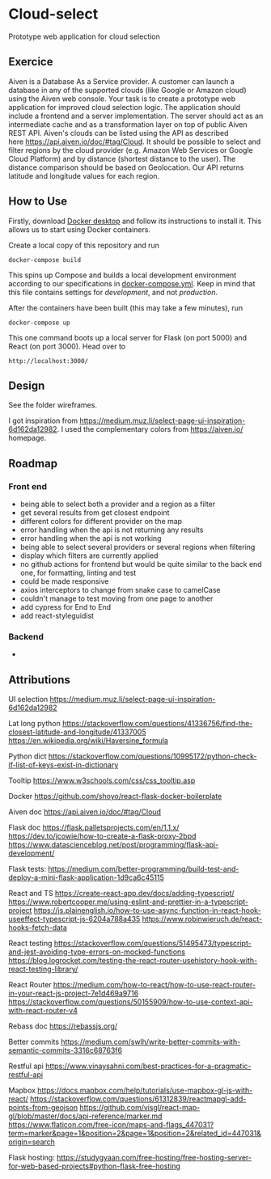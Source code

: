 # Cloud-select

Prototype web application for cloud selection

## Exercice

Aiven is a Database As a Service provider. A customer can launch a database in any of the supported clouds (like Google or Amazon cloud) using the Aiven web console.
Your task is to create a prototype web application for improved cloud selection logic. The application should include a frontend and a server implementation. The server should act as an intermediate cache and as a transformation layer on top of public Aiven REST API.
Aiven's clouds can be listed using the API as described here https://api.aiven.io/doc/#tag/Cloud.
It should be possible to select and filter regions by the cloud provider (e.g. Amazon Web Services or Google Cloud Platform) and by distance (shortest distance to the user). The distance comparison should be based on Geolocation. Our API returns latitude and longitude values for each region.

## How to Use

Firstly, download [Docker desktop](https://www.docker.com/products/docker-desktop) and follow its
instructions to install it. This allows us to start using Docker containers.

Create a local copy of this repository and run

    docker-compose build

This spins up Compose and builds a local development environment according to
our specifications in [docker-compose.yml](docker-compose.yml). Keep in mind that
this file contains settings for _development_, and not _production_.

After the containers have been built (this may take a few minutes), run

    docker-compose up

This one command boots up a local server for Flask (on port 5000)
and React (on port 3000). Head over to

    http://localhost:3000/

## Design

See the folder wireframes.

I got inspiration from https://medium.muz.li/select-page-ui-inspiration-6d162da12982.
I used the complementary colors from https://aiven.io/ homepage.

## Roadmap

### Front end

- being able to select both a provider and a region as a filter
- get several results from get closest endpoint
- different colors for different provider on the map
- error handling when the api is not returning any results
- error handling when the api is not working
- being able to select several providers or several regions when filtering
- display which filters are currently applied
- no github actions for frontend but would be quite similar to the back end one, for formatting, linting and test
- could be made responsive
- axios interceptors to change from snake case to camelCase
- couldn't manage to test moving from one page to another
- add cypress for End to End
- add react-styleguidist

### Backend

-

## Attributions

UI selection
https://medium.muz.li/select-page-ui-inspiration-6d162da12982

Lat long python
https://stackoverflow.com/questions/41336756/find-the-closest-latitude-and-longitude/41337005
https://en.wikipedia.org/wiki/Haversine_formula

Python dict
https://stackoverflow.com/questions/10995172/python-check-if-list-of-keys-exist-in-dictionary

Tooltip
https://www.w3schools.com/css/css_tooltip.asp

Docker
https://github.com/shoyo/react-flask-docker-boilerplate

Aiven doc
https://api.aiven.io/doc/#tag/Cloud

Flask doc
https://flask.palletsprojects.com/en/1.1.x/
https://dev.to/jcowie/how-to-create-a-flask-proxy-2bpd
https://www.datascienceblog.net/post/programming/flask-api-development/

Flask tests:
https://medium.com/better-programming/build-test-and-deploy-a-mini-flask-application-1d9ca6c45115

React and TS
https://create-react-app.dev/docs/adding-typescript/
https://www.robertcooper.me/using-eslint-and-prettier-in-a-typescript-project
https://js.plainenglish.io/how-to-use-async-function-in-react-hook-useeffect-typescript-js-6204a788a435
https://www.robinwieruch.de/react-hooks-fetch-data

React testing
https://stackoverflow.com/questions/51495473/typescript-and-jest-avoiding-type-errors-on-mocked-functions
https://blog.logrocket.com/testing-the-react-router-usehistory-hook-with-react-testing-library/

React Router
https://medium.com/how-to-react/how-to-use-react-router-in-your-react-js-project-7e1d469a9716
https://stackoverflow.com/questions/50155909/how-to-use-context-api-with-react-router-v4

Rebass doc
https://rebassjs.org/

Better commits
https://medium.com/swlh/write-better-commits-with-semantic-commits-3316c68763f6

Restful api
https://www.vinaysahni.com/best-practices-for-a-pragmatic-restful-api

Mapbox
https://docs.mapbox.com/help/tutorials/use-mapbox-gl-js-with-react/
https://stackoverflow.com/questions/61312839/reactmapgl-add-points-from-geojson
https://github.com/visgl/react-map-gl/blob/master/docs/api-reference/marker.md
https://www.flaticon.com/free-icon/maps-and-flags_447031?term=marker&page=1&position=2&page=1&position=2&related_id=447031&origin=search

Flask hosting:
https://studygyaan.com/free-hosting/free-hosting-server-for-web-based-projects#python-flask-free-hosting
